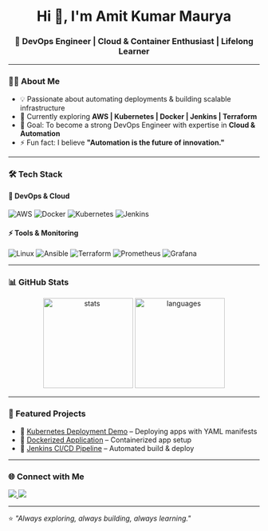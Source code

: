 <h1 align="center">Hi 👋, I'm Amit Kumar Maurya</h1>
<h3 align="center">🚀 DevOps Engineer | Cloud & Container Enthusiast | Lifelong Learner</h3>

---

### 👨‍💻 About Me
- 💡 Passionate about automating deployments & building scalable infrastructure  
- 🌱 Currently exploring **AWS | Kubernetes | Docker | Jenkins | Terraform**  
- 🎯 Goal: To become a strong DevOps Engineer with expertise in **Cloud & Automation**  
- ⚡ Fun fact: I believe **"Automation is the future of innovation."**

---

### 🛠️ Tech Stack

#### 🚀 DevOps & Cloud
![AWS](https://img.shields.io/badge/AWS-%23FF9900.svg?style=for-the-badge&logo=amazon-aws&logoColor=white)
![Docker](https://img.shields.io/badge/Docker-%230db7ed.svg?style=for-the-badge&logo=docker&logoColor=white)
![Kubernetes](https://img.shields.io/badge/Kubernetes-%23326ce5.svg?style=for-the-badge&logo=kubernetes&logoColor=white)
![Jenkins](https://img.shields.io/badge/Jenkins-%232C5263.svg?style=for-the-badge&logo=jenkins&logoColor=white)

#### ⚡ Tools & Monitoring
![Linux](https://img.shields.io/badge/Linux-FCC624?style=for-the-badge&logo=linux&logoColor=black)
![Ansible](https://img.shields.io/badge/Ansible-%231A1918.svg?style=for-the-badge&logo=ansible&logoColor=white)
![Terraform](https://img.shields.io/badge/Terraform-%235835CC.svg?style=for-the-badge&logo=terraform&logoColor=white)
![Prometheus](https://img.shields.io/badge/Prometheus-E6522C?style=for-the-badge&logo=Prometheus&logoColor=white)
![Grafana](https://img.shields.io/badge/Grafana-F46800?style=for-the-badge&logo=grafana&logoColor=white)

---

### 📊 GitHub Stats
<p align="center">
  <img src="https://github-readme-stats.vercel.app/api?username=amit-maurya&show_icons=true&theme=tokyonight" alt="stats" height="180px"/>
  <img src="https://github-readme-stats.vercel.app/api/top-langs/?username=amit-maurya&layout=compact&theme=tokyonight" alt="languages" height="180px"/>
</p>

---

### 🚀 Featured Projects
- 🔹 [Kubernetes Deployment Demo](#) – Deploying apps with YAML manifests  
- 🔹 [Dockerized Application](#) – Containerized app setup  
- 🔹 [Jenkins CI/CD Pipeline](#) – Automated build & deploy  

---

### 🌐 Connect with Me
<p align="left">
<a href="https://www.linkedin.com/in/amit-maurya-a9217b382" target="blank">
  <img src="https://img.shields.io/badge/LinkedIn-%230077B5.svg?&style=for-the-badge&logo=linkedin&logoColor=white" />
</a>
<a href="mailto:yourname@email.com" target="blank">
  <img src="https://img.shields.io/badge/Email-D14836?style=for-the-badge&logo=gmail&logoColor=white" />
</a>
</p>

---

⭐️ *"Always exploring, always building, always learning."*
